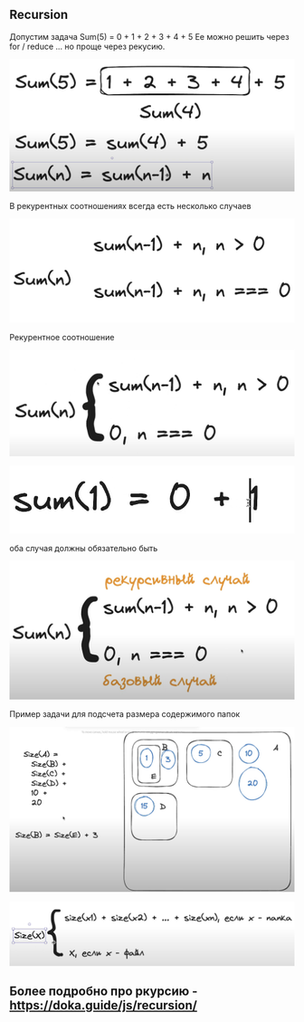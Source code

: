 ## Recursion

Допустим задача
Sum(5) = 0 + 1 + 2 + 3 + 4 + 5
Ее можно решить через for / reduce  ... но проще через рекусию.

![alt text](image.png)

В рекурентных соотношениях всегда есть несколько случаев

![alt text](image-1.png)

Рекурентное соотношение

![alt text](image-2.png)


![alt text](image-3.png)

оба случая должны обязательно быть

![alt text](image-4.png)

Пример задачи для подсчета размера содержимого папок

![alt text](image-5.png)

![alt text](image-6.png)

## Более подробно про ркурсию - https://doka.guide/js/recursion/